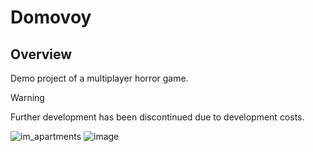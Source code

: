 # Domovoy

## Overview
Demo project of a multiplayer horror game.

> [!WARNING]  
> Further development has been discontinued due to development costs.

![im_apartments](https://github.com/user-attachments/assets/af4535d0-9922-445e-bda9-81ec7c767d04)
![image](https://github.com/user-attachments/assets/c4d34fdc-901f-4754-aae7-090d46c1245b)
